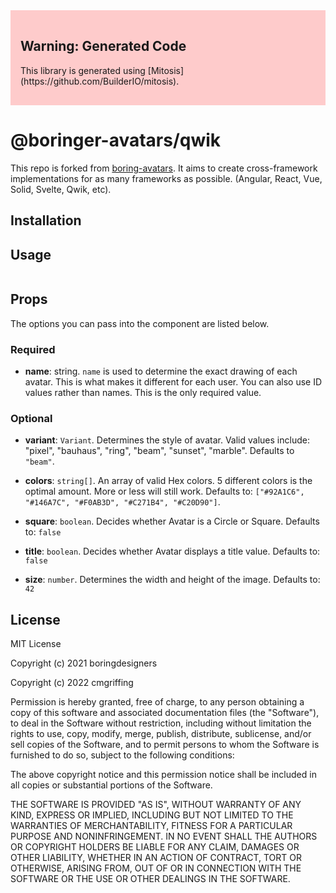 <div style="background: rgba(255, 0, 0, 0.2); padding:1rem;">
  <h2>Warning: Generated Code</h2>

  <p>This library is generated using [Mitosis](https://github.com/BuilderIO/mitosis).</p>
</div>

# @boringer-avatars/qwik

This repo is forked from [boring-avatars](https://boringavatars.com). It aims to create cross-framework implementations for as many frameworks as possible. (Angular, React, Vue, Solid, Svelte, Qwik, etc).

## Installation



## Usage


```

```

## Props

The options you can pass into the component are listed below.

### Required

- **name**: string. `name` is used to determine the exact drawing of each avatar. This is what makes it different for each user. You can also use ID values rather than names. This is the only required value.

### Optional

- **variant**: `Variant`. Determines the style of avatar. Valid values include: "pixel", "bauhaus", "ring", "beam", "sunset", "marble". Defaults to `"beam"`.

- **colors**: `string[]`. An array of valid Hex colors. 5 different colors is the optimal amount. More or less will still work. Defaults to: `["#92A1C6", "#146A7C", "#F0AB3D", "#C271B4", "#C20D90"]`.

- **square**: `boolean`. Decides whether Avatar is a Circle or Square. Defaults to: `false`

- **title**: `boolean`. Decides whether Avatar displays a title value. Defaults to: `false`

- **size**: `number`. Determines the width and height of the image. Defaults to: `42`

## License

MIT License

Copyright (c) 2021 boringdesigners

Copyright (c) 2022 cmgriffing

Permission is hereby granted, free of charge, to any person obtaining a copy
of this software and associated documentation files (the "Software"), to deal
in the Software without restriction, including without limitation the rights
to use, copy, modify, merge, publish, distribute, sublicense, and/or sell
copies of the Software, and to permit persons to whom the Software is
furnished to do so, subject to the following conditions:

The above copyright notice and this permission notice shall be included in all
copies or substantial portions of the Software.

THE SOFTWARE IS PROVIDED "AS IS", WITHOUT WARRANTY OF ANY KIND, EXPRESS OR
IMPLIED, INCLUDING BUT NOT LIMITED TO THE WARRANTIES OF MERCHANTABILITY,
FITNESS FOR A PARTICULAR PURPOSE AND NONINFRINGEMENT. IN NO EVENT SHALL THE
AUTHORS OR COPYRIGHT HOLDERS BE LIABLE FOR ANY CLAIM, DAMAGES OR OTHER
LIABILITY, WHETHER IN AN ACTION OF CONTRACT, TORT OR OTHERWISE, ARISING FROM,
OUT OF OR IN CONNECTION WITH THE SOFTWARE OR THE USE OR OTHER DEALINGS IN THE
SOFTWARE.
